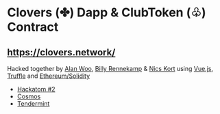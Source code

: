 # Clovers (✤) Dapp & ClubToken (♧) Contract

## https://clovers.network/

Hacked together by [Alan Woo](https://github.com/alancwoo/), [Billy Rennekamp](https://github.com/okwme/) & [Nics Kort](https://github.com/n-kort/) using [Vue.js](https://github.com/vuejs/vue), [Truffle](https://github.com/trufflesuite/truffle) and [Ethereum/Solidity](https://ethereum.org)


* [Hackatom #2](http://www.hackathon.io/cosmos-hackathon1)
* [Cosmos](https://cosmos.network/)
* [Tendermint](https://tendermint.com)
